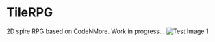 # TileRPG
2D spire RPG based on CodeNMore. Work in progress...
![Test Image 1](https://www.clearshade.net/images/game01.png)
